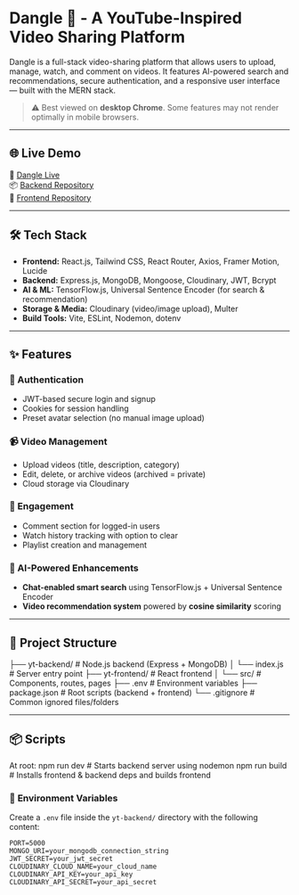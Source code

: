 # Dangle 🎥 - A YouTube-Inspired Video Sharing Platform

Dangle is a full-stack video-sharing platform that allows users to upload, manage, watch, and comment on videos. It features AI-powered search and recommendations, secure authentication, and a responsive user interface — built with the MERN stack.

> ⚠️ Best viewed on **desktop Chrome**. Some features may not render optimally in mobile browsers.

---

## 🌐 Live Demo

🔗 [Dangle Live](https://dangle-video-watching-platform-2.onrender.com)  
📦 [Backend Repository](https://github.com/equador8078/Dangle-video-watching-platform/tree/main/yt-backend)  
🎨 [Frontend Repository](https://github.com/equador8078/Dangle-video-watching-platform/tree/main/yt-frontend)

---

## 🛠️ Tech Stack

- **Frontend:** React.js, Tailwind CSS, React Router, Axios, Framer Motion, Lucide
- **Backend:** Express.js, MongoDB, Mongoose, Cloudinary, JWT, Bcrypt
- **AI & ML:** TensorFlow.js, Universal Sentence Encoder (for search & recommendation)
- **Storage & Media:** Cloudinary (video/image upload), Multer
- **Build Tools:** Vite, ESLint, Nodemon, dotenv

---

## ✨ Features

### 🔐 Authentication
- JWT-based secure login and signup
- Cookies for session handling
- Preset avatar selection (no manual image upload)

### 📹 Video Management
- Upload videos (title, description, category)
- Edit, delete, or archive videos (archived = private)
- Cloud storage via Cloudinary

### 💬 Engagement
- Comment section for logged-in users
- Watch history tracking with option to clear
- Playlist creation and management

### 🤖 AI-Powered Enhancements
- **Chat-enabled smart search** using TensorFlow.js + Universal Sentence Encoder
- **Video recommendation system** powered by **cosine similarity** scoring

---

## 📁 Project Structure

├── yt-backend/ # Node.js backend (Express + MongoDB)
│ └── index.js # Server entry point
├── yt-frontend/ # React frontend
│ └── src/ # Components, routes, pages
├── .env # Environment variables
├── package.json # Root scripts (backend + frontend)
└── .gitignore # Common ignored files/folders


---

## 📦 Scripts

At root:
npm run dev           # Starts backend server using nodemon
npm run build         # Installs frontend & backend deps and builds frontend

### 🔧 **Environment Variables**

Create a `.env` file inside the `yt-backend/` directory with the following content:

```env
PORT=5000
MONGO_URI=your_mongodb_connection_string
JWT_SECRET=your_jwt_secret
CLOUDINARY_CLOUD_NAME=your_cloud_name
CLOUDINARY_API_KEY=your_api_key
CLOUDINARY_API_SECRET=your_api_secret

